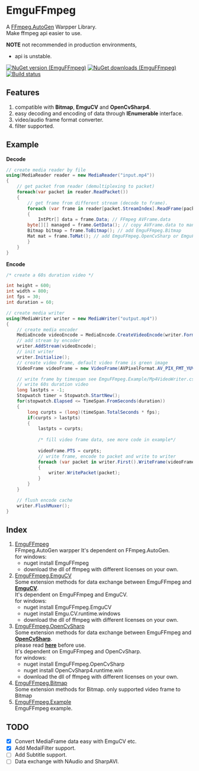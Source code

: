 EmguFFmpeg
=====================
A [FFmpeg.AutoGen](https://github.com/Ruslan-B/FFmpeg.AutoGen) Warpper Library.     
Make ffmpeg api easier to use.
    
**NOTE** not recommended in production environments,
- api is unstable.
    
[![NuGet version (EmguFFmpeg)](https://img.shields.io/nuget/v/EmguFFmpeg.svg)](https://www.nuget.org/packages/EmguFFmpeg/)
[![NuGet downloads (EmguFFmpeg)](https://img.shields.io/nuget/dt/EmguFFmpeg.svg)](https://www.nuget.org/packages/EmguFFmpeg/)
[![Build status](https://img.shields.io/appveyor/ci/IOL0ol1/emguffmpeg)](https://ci.appveyor.com/project/IOL0ol1/emguffmpeg)

## Features

1. compatible with **Bitmap**, **EmguCV** and **OpenCvSharp4**.
2. easy decoding and encoding of data through **IEnumerable** interface.
3. video/audio frame format converter.
4. filter supported.

## Example

**Decode** 
```csharp
// create media reader by file
using(MediaReader reader = new MediaReader("input.mp4"))
{
    // get packet from reader (demultiplexing to packet)
    foreach(var packet in reader.ReadPacket())
    {
        // get frame from different stream (decode to frame).
        foreach (var frame in reader[packet.StreamIndex].ReadFrame(packet))
        {
            IntPtr[] data = frame.Data; // FFmpeg AVFrame.data
	    byte[][] managed = frame.GetData(); // copy AVFrame.data to managed data
	    Bitmap bitmap = frame.ToBitmap(); // add EmguFFmpeg.Bitmap
	    Mat mat = frame.ToMat(); // add EmguFFmpeg.OpenCvSharp or EmguFFmpeg.EmguCV
        }
    }
}
```

**Encode**
```csharp
/* create a 60s duration video */

int height = 600;
int width = 800;
int fps = 30;
int duration = 60;

// create media writer
using(MediaWriter writer = new MediaWriter("output.mp4"))
{
    // create media encoder
    MediaEncode videoEncode = MediaEncode.CreateVideoEncode(writer.Format.VideoCodec, writer.Format.Flags, width, height, fps);
    // add stream by encoder
    writer.AddStream(videoEncode);
    // init writer
    writer.Initialize();
    // create video frame, default video frame is green image 
    VideoFrame videoFrame = new VideoFrame(AVPixelFormat.AV_PIX_FMT_YUV420P, width, height);

    // write frame by timespan see EmguFFmpeg.Example/Mp4VideoWriter.cs#L95
    // write 60s duration video
    long lastpts = -1;
    Stopwatch timer = Stopwatch.StartNew();
    for(stopwatch.Elapsed <= TimeSpan.FromSeconds(duration)) 
    {
        long curpts = (long)(timeSpan.TotalSeconds * fps);
        if(curpts > lastpts)
        {
            lastpts = curpts;
            
            /* fill video frame data, see more code in example*/
            
            videoFrame.PTS = curpts;
            // write frame, encode to packet and write to writer
            foreach (var packet in writer.First().WriteFrame(videoFrame))
            {
                writer.WritePacket(packet);
            }
        }
    }

    // flush encode cache
    writer.FlushMuxer();
}
```

## Index

1. [EmguFFmpeg](/EmguFFmpeg)    
	FFmpeg.AutoGen warpper
	It's dependent on FFmpeg.AutoGen.    
	for windows:
	- nuget install EmguFFmpeg
	- download the dll of ffmpeg with different licenses on your own.
2. [EmguFFmpeg.EmguCV](/EmguFFmpeg.EmguCV)    
	Some extension methods for data exchange between EmguFFmpeg and [**EmguCV**](https://github.com/emgucv/emgucv).     
	It's dependent on EmguFFmpeg and EmguCV.    
	for windows: 
	- nuget install EmguFFmpeg.EmguCV
	- nuget install Emgu.CV.runtime.windows
	- download the dll of ffmpeg with different licenses on your own.
3. [EmguFFmpeg.OpenCvSharp](/EmguFFmpeg.OpenCvSharp)    
	Some extension methods for data exchange between EmguFFmpeg and [**OpenCvSharp**](https://github.com/shimat/opencvsharp).     
	please read [**here**](https://github.com/shimat/opencvsharp) before use.    
	It's dependent on EmguFFmpeg and OpenCvSharp.    
	for windows: 
	- nuget install EmguFFmpeg.OpenCvSharp
	- nuget install OpenCvSharp4.runtime.win
	- download the dll of ffmpeg with different licenses on your own.
4. [EmguFFmpeg.Bitmap](/EmguFFmpeg.Bitmap)    
        Some extension methods for Bitmap. only supported video frame to Bitmap
5. [EmguFFmpeg.Example](/EmguFFmpeg.Example)    
	EmguFFmpeg example.     

## TODO
   
- [x] Convert MediaFrame data easy with EmguCV etc.
- [x] Add MedaiFilter support.
- [ ] Add Subtitle support.
- [ ] Data exchange with NAudio and SharpAVI.
